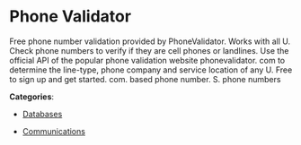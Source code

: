 # Phone Validator


Free phone number validation provided by PhoneValidator.  Works with all U.  Check phone numbers to verify if they are cell phones or landlines. Use the official API of the popular phone validation website phonevalidator. com to determine the line-type, phone company and service location of any U. Free to sign up and get started. com. based phone number. S. phone numbers



**Categories**:

- [Databases](https://github.com/apis-list/apis-list#databases)

- [Communications](https://github.com/apis-list/apis-list#communications)



